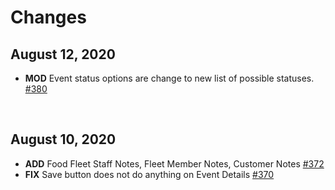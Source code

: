 # Changes
## August 12, 2020
- **MOD** Event status options are change to new list of possible statuses. [#380](https://github.com/FreshinUp/foodfleet/issues/380)

<br/>

## August 10, 2020
- **ADD** Food Fleet Staff Notes, Fleet Member Notes, Customer Notes [#372](https://github.com/FreshinUp/foodfleet/issues/372)
- **FIX** Save button does not do anything on Event Details [#370](https://github.com/FreshinUp/foodfleet/issues/370)
